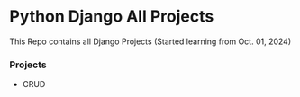 # Python Django All Projects

This Repo contains all Django Projects (Started learning from Oct. 01, 2024)
### Projects
- CRUD 